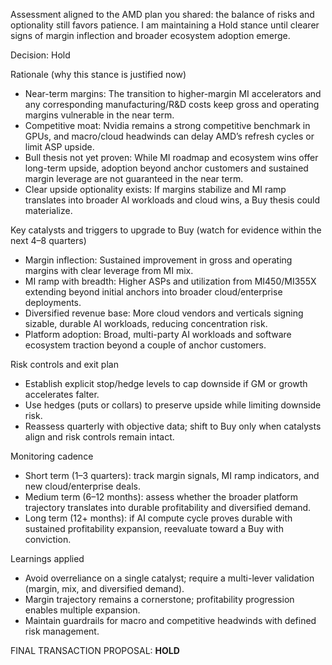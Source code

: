 Assessment aligned to the AMD plan you shared: the balance of risks and optionality still favors patience. I am maintaining a Hold stance until clearer signs of margin inflection and broader ecosystem adoption emerge.

Decision: Hold

Rationale (why this stance is justified now)
- Near-term margins: The transition to higher-margin MI accelerators and any corresponding manufacturing/R&D costs keep gross and operating margins vulnerable in the near term.
- Competitive moat: Nvidia remains a strong competitive benchmark in GPUs, and macro/cloud headwinds can delay AMD’s refresh cycles or limit ASP upside.
- Bull thesis not yet proven: While MI roadmap and ecosystem wins offer long-term upside, adoption beyond anchor customers and sustained margin leverage are not guaranteed in the near term.
- Clear upside optionality exists: If margins stabilize and MI ramp translates into broader AI workloads and cloud wins, a Buy thesis could materialize.

Key catalysts and triggers to upgrade to Buy (watch for evidence within the next 4–8 quarters)
- Margin inflection: Sustained improvement in gross and operating margins with clear leverage from MI mix.
- MI ramp with breadth: Higher ASPs and utilization from MI450/MI355X extending beyond initial anchors into broader cloud/enterprise deployments.
- Diversified revenue base: More cloud vendors and verticals signing sizable, durable AI workloads, reducing concentration risk.
- Platform adoption: Broad, multi-party AI workloads and software ecosystem traction beyond a couple of anchor customers.

Risk controls and exit plan
- Establish explicit stop/hedge levels to cap downside if GM or growth accelerates falter.
- Use hedges (puts or collars) to preserve upside while limiting downside risk.
- Reassess quarterly with objective data; shift to Buy only when catalysts align and risk controls remain intact.

Monitoring cadence
- Short term (1–3 quarters): track margin signals, MI ramp indicators, and new cloud/enterprise deals.
- Medium term (6–12 months): assess whether the broader platform trajectory translates into durable profitability and diversified demand.
- Long term (12+ months): if AI compute cycle proves durable with sustained profitability expansion, reevaluate toward a Buy with conviction.

Learnings applied
- Avoid overreliance on a single catalyst; require a multi-lever validation (margin, mix, and diversified demand).
- Margin trajectory remains a cornerstone; profitability progression enables multiple expansion.
- Maintain guardrails for macro and competitive headwinds with defined risk management.

FINAL TRANSACTION PROPOSAL: **HOLD**